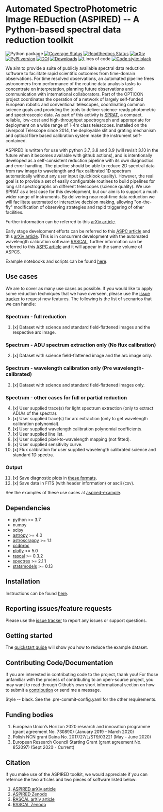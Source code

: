 # Automated SpectroPhotometric Image REDuction (ASPIRED) -- A Python-based spectral data reduction toolkit
![Python package](https://github.com/cylammarco/ASPIRED/workflows/Python%20package/badge.svg)
[![Coverage Status](https://coveralls.io/repos/github/cylammarco/ASPIRED/badge.svg?branch=main)](https://coveralls.io/github/cylammarco/ASPIRED?branch=main)
[![Readthedocs Status](https://readthedocs.org/projects/aspired/badge/?version=latest&style=flat)](https://aspired.readthedocs.io/en/latest/)
[![arXiv](https://img.shields.io/badge/arXiv-2111.02127-00ff00.svg)](https://arxiv.org/abs/2111.02127)
[![PyPI version](https://badge.fury.io/py/aspired.svg)](https://badge.fury.io/py/aspired)
[![DOI](https://zenodo.org/badge/DOI/10.5281/zenodo.4127294.svg)](https://doi.org/10.5281/zenodo.4127294)
[![Downloads](https://pepy.tech/badge/aspired)](https://pepy.tech/project/aspired)
![Lines of code](https://img.shields.io/tokei/lines/github.com/cylammarco/aspired)
[![Code style: black](https://img.shields.io/badge/code%20style-black-000000.svg)](https://github.com/psf/black)

We aim to provide a suite of publicly available spectral data reduction software to facilitate rapid scientific outcomes from time-domain observations. For time resolved observations, an automated pipeline frees astronomers from performance of the routine data analysis tasks to concentrate on interpretation, planning future observations and communication with international collaborators. Part of the OPTICON project coordinates the operation of a network of largely self-funded European robotic and conventional telescopes, coordinating common science goals and providing the tools to deliver science-ready photometric and spectroscopic data. As part of this activity is [SPRAT](https://ui.adsabs.harvard.edu/abs/2014SPIE.9147E..8HP/abstract), a compact, reliable, low-cost and high-throughput spectrograph and appropriate for deployment on a wide range of 1-4m class telescopes. Installed on the Liverpool Telescope since 2014, the deployable slit and grating mechanism and optical fibre based calibration system make the instrument self-contained.

ASPIRED is written for use with python 3.7, 3.8 and 3.9 (will revisit 3.10 in the future when it becomes available with github actions), and is intentionally developed as a self-consistent reduction pipeline with its own diagnostics and error handling. The pipeline should be able to reduce 2D spectral data from raw image to wavelength and flux calibrated 1D spectrum automatically without any user input (quicklook quality). However, the real goal is to provide a set of easily configurable routines to build pipelines for long slit spectrographs on different telescopes (science quality). We use SPRAT as a test case for this development, but our aim is to support a much wider range of instruments. By delivering near real-time data reduction we will facilitate automated or interactive decision making, allowing "on-the-fly" modification of observing strategies and rapid triggering of other facilities.

Further information can be referred to this [arXiv article](https://arxiv.org/abs/2111.02127).

Early stage development efforts can be referred to this [ASPC article](https://ui.adsabs.harvard.edu/abs/2020ASPC..527..655L/abstract) and this [arXiv article](https://ui.adsabs.harvard.edu/abs/2020arXiv201203505L/abstract). This is in concurrent development with the automated wavelength calibration software [RASCAL](https://github.com/jveitchmichaelis/rascal), further information can be referred to this [ASPC article](https://ui.adsabs.harvard.edu/abs/2020ASPC..527..627V/abstract) and it will appear in the same volume of ASPCS.

Example notebooks and scripts can be found [here](https://github.com/cylammarco/ASPIRED-example).

## Use cases
We are to cover as many use cases as possible. If you would like to apply some reduction techniques that we have overseen, please use the [issue tracker](https://github.com/cylammarco/ASPIRED/issues) to request new features. The following is the list of scenarios that we can handle:

### Spectrum - full reduction
1. [x] Dataset with science and standard field-flattened images and the respective arc image.

### Spectrum - ADU spectrum extraction only (No flux calibration)
2. [x] Dataset with science field-flattened image and the arc image only.

### Spectrum - wavelength calibration only (Pre wavelength-calibrated)
3. [x] Dataset with science and standard field-flattened images only.

### Spectrum - other cases for full or partial reduction
4. [x] User supplied trace(s) for light spectrum extraction (only to extract ADU/s of the spectra).
5. [x] User supplied trace(s) for arc extraction (only to get wavelength calibration polynomial).
6. [x] User supplied wavelength calibration polynomial coefficients.
7. [x] User supplied line list.
8. [x] User supplied pixel-to-wavelength mapping (not fitted).
9. [x] User supplied sensitivity curve.
10. [x] Flux calibration for user supplied wavelength calibrated science and standard 1D spectra.

### Output
11. [x] Save diagnostic plots in [these formats](https://plotly.com/python/renderers/#setting-the-default-renderer).
12. [x] Save data in FITS (with header information) or ascii (csv).

See the examples of these use cases at [aspired-example](https://github.com/cylammarco/ASPIRED-example/).

## Dependencies
* python >= 3.7
* numpy
* scipy
* [astropy](https://github.com/astropy/astropy) >= 4.0
* [astroscrappy](https://github.com/astropy/astroscrappy) >= 1.1
* [ccdproc](https://github.com/astropy/ccdproc)
* [plotly](https://github.com/plotly/plotly.py) >= 5.0
* [rascal](https://github.com/jveitchmichaelis/rascal) >= 0.3.2
* [spectres](https://github.com/ACCarnall/SpectRes) >= 2.1.1
* [statsmodels](https://www.statsmodels.org/stable/index.html) >= 0.13

## Installation
Instructions can be found [here](https://aspired.readthedocs.io/en/latest/installation/pip.html).

## Reporting issues/feature requests
Please use the [issue tracker](https://github.com/cylammarco/ASPIRED/issues) to report any issues or support questions.

## Getting started
The [quickstart guide](https://aspired.readthedocs.io/en/latest/tutorials/quickstart.html) will show you how to reduce the example dataset.

## Contributing Code/Documentation
If you are interested in contributing code to the project, thank you! For those unfamiliar with the process of contributing to an open-source project, you may want to read through Github’s own short informational section on how to submit a [contribution](https://opensource.guide/how-to-contribute/#how-to-submit-a-contribution) or send me a message.

Style -- black. See the .pre-commit-config.yaml for the other requirements.

## Funding bodies
1. European Union’s Horizon 2020 research and innovation programme (grant agreement No. 730890)
(January 2019 - March 2020)
2. Polish NCN grant Daina No. 2017/27/L/ST9/03221
(May - June 2020)
3. European Research Council Starting Grant (grant agreement No. 852097)
(Sept 2020 - Current)

## Citation
If you make use of the ASPIRED toolkit, we would appreciate if you can refernce the two articles and two pieces of software listed below:

1. [ASPIRED arXiv article](https://ui.adsabs.harvard.edu/abs/2021arXiv211102127L/abstract)
2. [ASPIRED Zenodo](https://doi.org/10.5281/zenodo.4127294)
3. [RASCAL arXiv article](https://ui.adsabs.harvard.edu/abs/2020ASPC..527..627V/abstract)
4. [RASCAL Zenodo](https://doi.org/10.5281/zenodo.4117516)
